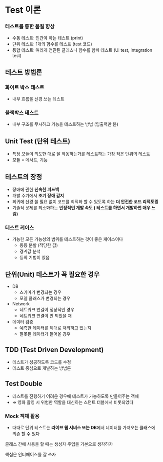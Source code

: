 # Test 이론

### 테스트를 통한 품질 향상

- 수동 테스트: 인간이 하는 테스트 (print)
- 단위 테스트: 1개의 함수를 테스트 (test 코드)
- 통합 테스트: 여러개 연관된 클래스나 함수를 함께 테스트 (UI test, Integration test)

## 테스트 방법론

### 화이트 박스 테스트

- 내부 흐름을 신경 쓰는 테스트

### 블랙박스 테스트

- 내부 구조를 무시하고 기능을 테스트하는 방법 (입출력만 봄)

## Unit Test (단위 테스트)

- 특정 모듈이 의도한 대로 잘 작동하는가를 테스트하는 가장 작은 단위의 테스트
- 모듈 = 메서드, 기능

## 테스트의 장정

- 장애에 관한 **신속한 피드백**
- 개발 주기에서 **조기 장애 감지**
- 회귀에 신경 쓸 필요 없이 코드를 최적화 할 수 있도록 하는 **더 안전한 코드 리팩토링**
- 기술적 문제를 최소화하는 **안정적인 개발 속도 ( 테스트를 하면서 개발하면 매우 느림)**

### 테스트 케이스

- 가능한 모든 가능성의 범위를 테스트하는 것이 좋은 케이스이다
    - 동등 분할 (적당한 값)
    - 경계값 분석
    - 등의 기법이 있음

## 단위(Unit) 테스트가 꼭 필요한 경우

- DB
    - 스키마가 변경되는 경우
    - 모델 클래스가 변경되는 경우
- Network
    - 네트워크 연결이 정상적인 경우
    - 네트워크 연결이 안 되었을 때
- 데이터 검증
    - 예측한 데이터를 제대로 처리하고 있는지
    - 잘못된 데이터가 들어올 경우

## TDD (Test Driven Development)

- 테스트가 성공하도록 코드를 수정
- 테스트 중심으로 개발하는 방법론

## Test Double

- 테스트를 진행하기 어려운 경우에 테스트가 가능하도록 만들어주는 객체
- ⇒ 영화 촬영 시 위험한 역할을 대신하는 스턴트 더블에서 비롯되었다

### Mock 객체 활용

- 때때로 단위 테스트는 **라이브 웹 서비스 또는 DB**에서 데이터를 가져오는 클래스에 의존 할 수 있다

클래스 간에 사용을 할 때는 생성자 주입을 기본으로 생각하자

핵심은 인터페이스를 잘 쓰자